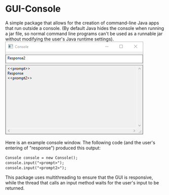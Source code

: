 # GUI-Console
A simple package that allows for the creation of command-line Java apps that run outside a console. (By default Java hides the console when running a jar file, so normal command line programs can't be used as a runnable jar without modifying the user's Java runtime settings).
![](https://github.com/Dylan-B-Johnson/GUI-Console/blob/main/readmeAssets/example.png?raw=true)

Here is an example console window. The following code (and the user's entering of "response") produced this output:
```
Console console = new Console();
console.input("<prompt>");
console.input("<prompt2>");
```
This package uses multithreading to ensure that the GUI is responsive, while the thread that calls an input method waits for the user's input to be returned.
